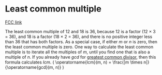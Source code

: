# Least common multiple

[FCC link](https://www.freecodecamp.org/learn/coding-interview-prep/rosetta-code/least-common-multiple)

The least common multiple of 12 and 18 is 36, because 12 is a factor (12 × 3 =
36), and 18 is a factor (18 × 2 = 36), and there is no positive integer less
than 36 that has both factors. As a special case, if either _m_ or _n_ is zero,
then the least common multiple is zero. One way to calculate the least common
multiple is to iterate all the multiples of _m_, until you find one that is also
a multiple of _n_. If you already have _gcd_ for
[greatest common divisor](https://rosettacode.org/wiki/greatest%20common%20divisor),
then this formula calculates _lcm_. ( \\operatorname{lcm}(m, n) = \\frac{|m
\\times n|}{\\operatorname{gcd}(m, n)} )
